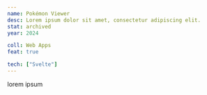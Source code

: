 ```yaml
---
name: Pokémon Viewer
desc: Lorem ipsum dolor sit amet, consectetur adipiscing elit.
stat: archived
year: 2024

coll: Web Apps
feat: true

tech: ["Svelte"]
---
```


lorem ipsum
